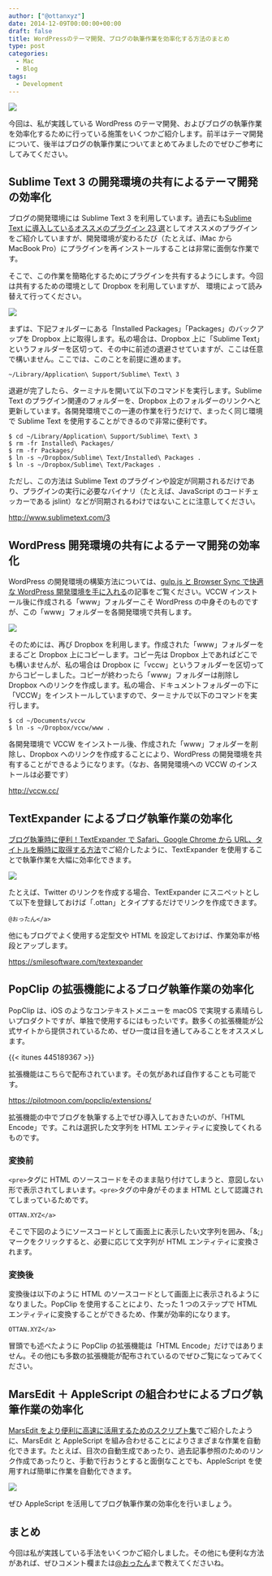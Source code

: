 ```yaml
---
author: ["@ottanxyz"]
date: 2014-12-09T00:00:00+00:00
draft: false
title: WordPressのテーマ開発、ブログの執筆作業を効率化する方法のまとめ
type: post
categories:
  - Mac
  - Blog
tags:
  - Development
---
```


![](141203-547ecbe329ea3.jpg)

今回は、私が実践している WordPress のテーマ開発、およびブログの執筆作業を効率化するために行っている施策をいくつかご紹介します。前半はテーマ開発について、後半はブログの執筆作業についてまとめてみましたのでぜひご参考にしてみてください。

## Sublime Text 3 の開発環境の共有によるテーマ開発の効率化

ブログの開発環境には Sublime Text 3 を利用しています。過去にも[Sublime Text に導入しているオススメのプラグイン 23 選](/posts/2014/09/sublime-text-plugin-321/)としてオススメのプラグインをご紹介していますが、開発環境が変わるたび（たとえば、iMac から MacBook Pro）にプラグインを再インストールすることは非常に面倒な作業です。

そこで、この作業を簡略化するためにプラグインを共有するようにします。今回は共有するための環境として Dropbox を利用していますが、
環境によって読み替えて行ってください。

![](141203-547ed23343ec4.png)

まずは、下記フォルダーにある「Installed Packages」「Packages」のバックアップを Dropbox 上に取得します。私の場合は、Dropbox 上に「Sublime Text」というフォルダーを区切って、その中に前述の退避させていますが、ここは任意で構いません。ここでは、このことを前提に進めます。

    ~/Library/Application\ Support/Sublime\ Text\ 3

退避が完了したら、ターミナルを開いて以下のコマンドを実行します。Sublime Text のプラグイン関連のフォルダーを、Dropbox 上のフォルダーのリンクへと更新しています。各開発環境でこの一連の作業を行うだけで、まったく同じ環境で Sublime Text を使用することができるので非常に便利です。

    $ cd ~/Library/Application\ Support/Sublime\ Text\ 3
    $ rm -fr Installed\ Packages/
    $ rm -fr Packages/
    $ ln -s ~/Dropbox/Sublime\ Text/Installed\ Packages .
    $ ln -s ~/Dropbox/Sublime\ Text/Packages .

ただし、この方法は Sublime Text のプラグインや設定が同期されるだけであり、プラグインの実行に必要なバイナリ（たとえば、JavaScript のコードチェッカーである jslint）などが同期されるわけではないことに注意してください。

http://www.sublimetext.com/3

## WordPress 開発環境の共有によるテーマ開発の効率化

WordPress の開発環境の構築方法については、[gulp.js と Browser Sync で快適な WordPress 開発環境を手に入れる](/posts/2014/09/gulp-browser-sync-476/)の記事をご覧ください。VCCW インストール後に作成される「www」フォルダーこそ WordPress の中身そのものですが、この「www」フォルダーを各開発環境で共有します。

![](141203-547ed230e1e02.png)

そのためには、再び Dropbox を利用します。作成された「www」フォルダーをまるごと Dropbox 上にコピーします。コピー先は Dropbox 上であればどこでも構いませんが、私の場合は Dropbox に「vccw」というフォルダーを区切ってからコピーしました。コピーが終わったら「www」フォルダーは削除し Dropbox へのリンクを作成します。私の場合、ドキュメントフォルダーの下に「VCCW」をインストールしていますので、ターミナルで以下のコマンドを実行します。

    $ cd ~/Documents/vccw
    $ ln -s ~/Dropbox/vccw/www .

各開発環境で VCCW をインストール後、作成された「www」フォルダーを削除し、Dropbox へのリンクを作成することにより、WordPress の開発環境を共有することができるようになります。（なお、各開発環境への VCCW のインストールは必要です）

http://vccw.cc/

## TextExpander によるブログ執筆作業の効率化

[ブログ執筆時に便利！TextExpander で Safari、Google Chrome から URL、タイトルを瞬時に取得する方法](/posts/2014/12/textexpander-safari-googlechrome-730/)でご紹介したように、TextExpander を使用することで執筆作業を大幅に効率化できます。

![](141203-547ed23707e07.png)

たとえば、Twitter のリンクを作成する場合、TextExpander にスニペットとして以下を登録しておけば「.ottan」とタイプするだけでリンクを作成できます。

    @おったん</a>

他にもブログでよく使用する定型文や HTML を設定しておけば、作業効率が格段とアップします。

https://smilesoftware.com/textexpander

## PopClip の拡張機能によるブログ執筆作業の効率化

PopClip は、iOS のようなコンテキストメニューを macOS で実現する素晴らしいプロダクトですが、単独で使用するにはもったいです。数多くの拡張機能が公式サイトから提供されているため、ぜひ一度は目を通してみることをオススメします。

{{< itunes 445189367 >}}

拡張機能はこちらで配布されています。その気があれば自作することも可能です。

https://pilotmoon.com/popclip/extensions/

拡張機能の中でブログを執筆する上でぜひ導入しておきたいのが、「HTML Encode」です。これは選択した文字列を HTML エンティティに変換してくれるものです。

### 変換前

`<pre>`タグに HTML のソースコードをそのまま貼り付けてしまうと、意図しない形で表示されてしまいます。`<pre>`タグの中身がそのまま HTML として認識されてしまっているためです。

    OTTAN.XYZ</a>

そこで下図のようにソースコードとして画面上に表示したい文字列を囲み、「&;」マークをクリックすると、必要に応じて文字列が HTML エンティティに変換されます。

### 変換後

変換後は以下のように HTML のソースコードとして画面上に表示されるようになりました。PopClip を使用することにより、たった 1 つのステップで HTML エンティティに変換することができるため、作業が効率的になります。

    OTTAN.XYZ</a>

冒頭でも述べたように PopClip の拡張機能は「HTML Encode」だけではありません。その他にも多数の拡張機能が配布されているのでぜひご覧になってみてください。

## MarsEdit ＋ AppleScript の組合わせによるブログ執筆作業の効率化

[MarsEdit をより便利に高速に活用するためのスクリプト集](/posts/2014/12/marsedit-script-619/)でご紹介したように、MarsEdit と AppleScript を組み合わせることによりさまざまな作業を自動化できます。たとえば、目次の自動生成であったり、過去記事参照のためのリンク作成であったりと、手動で行おうとすると面倒なことでも、AppleScript を使用すれば簡単に作業を自動化できます。

![](141208-548556b1041cb.png)

ぜひ AppleScript を活用してブログ執筆作業の効率化を行いましょう。

## まとめ

今回は私が実践している手法をいくつかご紹介しました。その他にも便利な方法があれば、ぜひコメント欄または[@おったん](https://twitter.com/ottanxyz)まで教えてくださいね。
